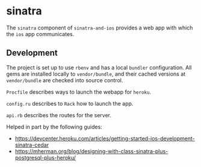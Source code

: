 # sinatra

The `sinatra` component of `sinatra-and-ios` provides a web app with which the `ios` app communicates.

## Development

The project is set up to use `rbenv` and has a local `bundler` configuration. All gems are installed locally to `vendor/bundle`, and their cached versions at `vendor/bundle` are checked into source control.

`Procfile` describes ways to launch the webapp for `heroku`.

`config.ru` describes to `Rack` how to launch the app.

`api.rb` describes the routes for the server.

Helped in part by the following guides:
- https://devcenter.heroku.com/articles/getting-started-ios-development-sinatra-cedar
- https://mherman.org/blog/designing-with-class-sinatra-plus-postgresql-plus-heroku/